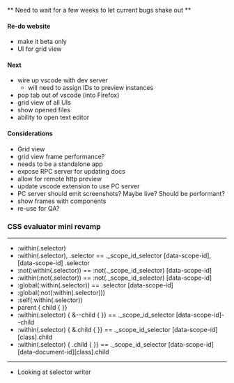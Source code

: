 ** Need to wait for a few weeks to let current bugs shake out **

#### Re-do website

- make it beta only
- UI for grid view


#### Next

- wire up vscode with dev server
  - will need to assign IDs to preview instances
- pop tab out of vscode (into Firefox)
- grid view of all UIs
- show opened files
- ability to open text editor

#### Considerations

- Grid view
- grid view frame performance? 
- needs to be a standalone app
- expose RPC server for updating docs
- allow for remote http preview
- update vscode extension to use PC server
- PC server should emit screenshots? Maybe live? Should be performant?
- show frames with components
- re-use for QA?


### CSS evaluator mini revamp

---

- :within(.selector)
- :within(.selector), .selector == ._scope_id_selector [data-scope-id], [data-scope-id] .selector
- :not(:within(.selector)) == :not(._scope_id_selector) [data-scope-id]
- :within(:not(.selector)) == :not(._scope_id_selector) [data-scope-id]
- :global(:within(.selector)) == .selector [data-scope-id]
- :global(:not(:within(.selector)))
- :self(:within(.selector)) 
- parent { child { }}
- :within(.selector) { &--child { }} == ._scope_id_selector [data-scope-id]--child
- :within(.selector) { &.child { }} == ._scope_id_selector [data-scope-id][class].child
- :within(.selector) { .child { }} == ._scope_id_selector [data-scope-id] [data-document-id][class].child

---

- Looking at selector writer 